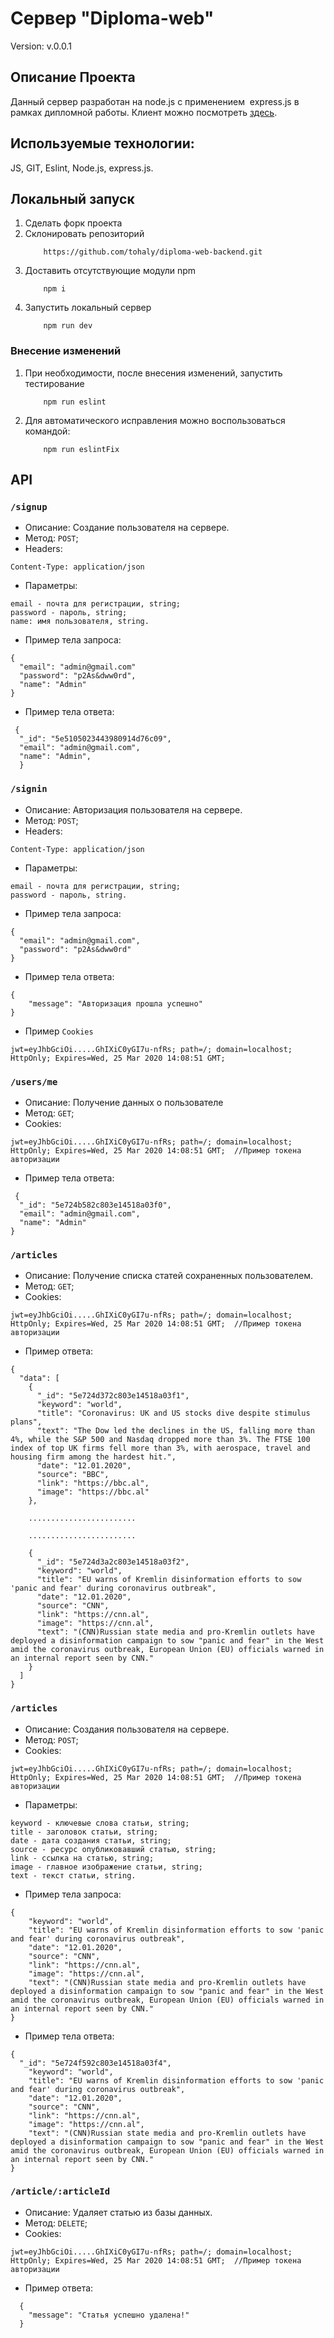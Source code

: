 # Сервер "Diploma-web"

Version: v.0.0.1

## Описание Проекта

Данный сервер разработан на node.js с применением  express.js в рамках дипломной работы. Клиент можно посмотреть [здесь](https://github.com/tohaly/diploma-web-frontend).

## Используемые технологии:

JS, GIT, Eslint, Node.js, express.js.

## Локальный запуск
1. Сделать форк проекта
2. Склонировать репозиторий
    ```
        https://github.com/tohaly/diploma-web-backend.git
    ```
2. Доставить отсутствующие модули npm
   ```
       npm i
   ```
3. Запустить локальный сервер
   ```
       npm run dev
   ```

### Внесение изменений
1. При необходимости, после внесения изменений, запустить тестирование
    ```
        npm run eslint
    ```
2. Для автоматического исправления можно воспользоваться командой:
    ```
        npm run eslintFix
    ```

## API

### `/signup`

- Описание: Создание пользователя на сервере.
- Метод: `POST`;
- Headers:

```
Content-Type: application/json
```

- Параметры:

```
email - почта для регистрации, string;
password - пароль, string;
name: имя пользователя, string.
```

- Пример тела запроса:

```
{
  "email": "admin@gmail.com"
  "password": "p2As&dww0rd",
  "name": "Admin"
}
```

- Пример тела ответа:

```
 {
  "_id": "5e5105023443980914d76c09",
  "email": "admin@gmail.com",
  "name": "Admin",
  }
```

### `/signin`

- Описание: Авторизация пользователя на сервере.
- Метод: `POST`;
- Headers:

```
Content-Type: application/json
```

- Параметры:

```
email - почта для регистрации, string;
password - пароль, string.
```

- Пример тела запроса:

```
{
  "email": "admin@gmail.com",
  "password": "p2As&dww0rd"
}
```

- Пример тела ответа:

```
{
    "message": "Авторизация прошла успешно"
}
```

- Пример `Cookies`

```
jwt=eyJhbGciOi.....GhIXiC0yGI7u-nfRs; path=/; domain=localhost; HttpOnly; Expires=Wed, 25 Mar 2020 14:08:51 GMT;
```

### `/users/me`

- Описание: Получение данных о пользователе
- Метод: `GET`;
- Cookies:

```
jwt=eyJhbGciOi.....GhIXiC0yGI7u-nfRs; path=/; domain=localhost; HttpOnly; Expires=Wed, 25 Mar 2020 14:08:51 GMT;  //Пример токена авторизации
```

- Пример тела ответа:

```
 {
  "_id": "5e724b582c803e14518a03f0",
  "email": "admin@gmail.com",
  "name": "Admin"
}
```

### `/articles`

- Описание: Получение списка статей сохраненных пользователем.
- Метод: `GET`;
- Cookies:

```
jwt=eyJhbGciOi.....GhIXiC0yGI7u-nfRs; path=/; domain=localhost; HttpOnly; Expires=Wed, 25 Mar 2020 14:08:51 GMT;  //Пример токена авторизации
```

- Пример ответа:

```
{
  "data": [
    {
      "_id": "5e724d372c803e14518a03f1",
      "keyword": "world",
      "title": "Coronavirus: UK and US stocks dive despite stimulus plans",
      "text": "The Dow led the declines in the US, falling more than 4%, while the S&P 500 and Nasdaq dropped more than 3%. The FTSE 100 index of top UK firms fell more than 3%, with aerospace, travel and housing firm among the hardest hit.",
      "date": "12.01.2020",
      "source": "BBC",
      "link": "https://bbc.al",
      "image": "https://bbc.al"
    },

    ........................

    ........................

    {
      "_id": "5e724d3a2c803e14518a03f2",
      "keyword": "world",
      "title": "EU warns of Kremlin disinformation efforts to sow 'panic and fear' during coronavirus outbreak",
      "date": "12.01.2020",
      "source": "CNN",
      "link": "https://cnn.al",
      "image": "https://cnn.al",
      "text": "(CNN)Russian state media and pro-Kremlin outlets have deployed a disinformation campaign to sow "panic and fear" in the West amid the coronavirus outbreak, European Union (EU) officials warned in an internal report seen by CNN."
    }
  ]
}
```

### `/articles`

- Описание: Создания пользователя на сервере.
- Метод: `POST`;
- Cookies:

```
jwt=eyJhbGciOi.....GhIXiC0yGI7u-nfRs; path=/; domain=localhost; HttpOnly; Expires=Wed, 25 Mar 2020 14:08:51 GMT;  //Пример токена авторизации
```

- Параметры:

```
keyword - ключевые слова статьи, string;
title - заголовок статьи, string;
date - дата создания статьи, string;
source - ресурс опубликовавший статью, string;
link - ссылка на статью, string;
image - главное изображение статьи, string;
text - текст статьи, string.
```

- Пример тела запроса:

```
{
	"keyword": "world",
	"title": "EU warns of Kremlin disinformation efforts to sow 'panic and fear' during coronavirus outbreak",
	"date": "12.01.2020",
	"source": "CNN",
	"link": "https://cnn.al",
	"image": "https://cnn.al",
	"text": "(CNN)Russian state media and pro-Kremlin outlets have deployed a disinformation campaign to sow "panic and fear" in the West amid the coronavirus outbreak, European Union (EU) officials warned in an internal report seen by CNN."
}
```

- Пример тела ответа:

```
{
  "_id": "5e724f592c803e14518a03f4",
	"keyword": "world",
	"title": "EU warns of Kremlin disinformation efforts to sow 'panic and fear' during coronavirus outbreak",
	"date": "12.01.2020",
	"source": "CNN",
	"link": "https://cnn.al",
	"image": "https://cnn.al",
	"text": "(CNN)Russian state media and pro-Kremlin outlets have deployed a disinformation campaign to sow "panic and fear" in the West amid the coronavirus outbreak, European Union (EU) officials warned in an internal report seen by CNN."
}

```

### `/article/:articleId`

- Описание: Удаляет статью из базы данных.
- Метод: `DELETE`;
- Cookies:

```
jwt=eyJhbGciOi.....GhIXiC0yGI7u-nfRs; path=/; domain=localhost; HttpOnly; Expires=Wed, 25 Mar 2020 14:08:51 GMT;  //Пример токена авторизации
```

- Пример ответа:

```
  {
    "message": "Статья успешно удалена!"
  }
```
